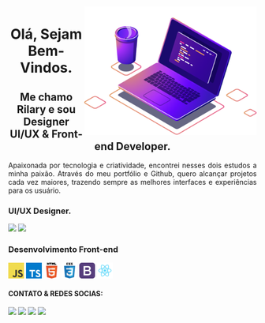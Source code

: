 <img src="/computer-illustration.png" min-width="350px" max-width="350px" width="350px" align="right">
<h1 align="center">Olá, Sejam Bem-Vindos.</h1>
    <h2 align="center">Me chamo Rilary e sou Designer UI/UX & Front-end Developer.</h2>
    <p align="justify">Apaixonada por tecnologia e criatividade, encontrei nesses dois estudos a minha paixão. Através do meu portfólio e Github, quero alcançar projetos cada vez maiores, trazendo sempre as melhores interfaces e experiências para os usuário.</p>   
    <h3 align="left">UI/UX Designer.</h3>
    <p><img src="https://img.shields.io/badge/Figma-F24E1E.svg?style=for-the-badge&logo=Figma&logoColor=white">
    <img src="https://img.shields.io/badge/Adobe%20XD-FF61F6.svg?style=for-the-badge&logo=Adobe-XD&logoColor=white"></p>
    <h3 align="left">Desenvolvimento Front-end</h3>
        <code><img height="32" src="https://raw.githubusercontent.com/github/explore/80688e429a7d4ef2fca1e82350fe8e3517d3494d/topics/javascript/javascript.png" alt="Javascript"/></code>
        <code><img height="32" src="https://raw.githubusercontent.com/github/explore/80688e429a7d4ef2fca1e82350fe8e3517d3494d/topics/typescript/typescript.png" alt="Typescript"/></code>
        <code><img height="32" src="https://raw.githubusercontent.com/github/explore/80688e429a7d4ef2fca1e82350fe8e3517d3494d/topics/html/html.png" alt="HTML5"/></code>
        <code><img height="32" src="https://raw.githubusercontent.com/github/explore/80688e429a7d4ef2fca1e82350fe8e3517d3494d/topics/css/css.png" alt="CSS"/></code>
        <code><img height="32" src="https://raw.githubusercontent.com/github/explore/80688e429a7d4ef2fca1e82350fe8e3517d3494d/topics/bootstrap/bootstrap.png" alt="Bootstrap"/></code>
        <code><img height="32" src="https://raw.githubusercontent.com/github/explore/80688e429a7d4ef2fca1e82350fe8e3517d3494d/topics/react/react.png" alt="React"/></code>
    <h4>CONTATO & REDES SOCIAS:</h4>
    <a href="mailto:leppos94@gmail.com?subject="" alt="Gmail">
    <img src="https://img.shields.io/badge/-Gmail-FF0000?style=flat-square&labelColor=FF0000&logo=gmail&logoColor=white&link=LINK-DO-SEU-GMAIL"/></a>
    <a href="https://www.linkedin.com/in/rilaryleppos/" alt="LinkedIn">
    <img src="https://img.shields.io/badge/-Linkedin-0e76a8?style=flat-square&logo=Linkedin&logoColor=white&link=LINK-DO-SEU-LINKEDIN" /></a>
    <a href="https://api.whatsapp.com/send?phone=11931474037" alt="WhatsApp">
    <img src="https://img.shields.io/badge/-WhatsApp-25d366?style=flat-square&labelColor=25d366&logo=whatsapp&logoColor=white&link=API-DO-SEU-WHATSAPP"/></a>
    <a href="https://www.instagram.com/rileppos_designer/" alt="Instagram">
    <img src="https://img.shields.io/badge/-Instagram-DF0174?style=flat-square&labelColor=DF0174&logo=instagram&logoColor=white&link=LINK-DO-SEU-INSTAGRAM"/></a>

   
    
   
    
